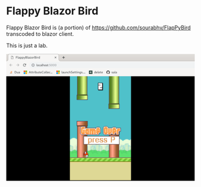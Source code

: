# Flappy Blazor Bird

Flappy Blazor Bird is (a portion) of https://github.com/sourabhv/FlapPyBird transcoded to blazor client.

This is just a lab.

![screenshot](./screenshots/gameover.png)


